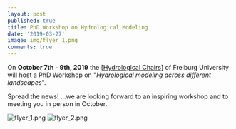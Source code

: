 ```yaml
---
layout: post
published: true
title: PhD Workshop on Hydrological Modeling
date: '2019-03-27'
image: img/flyer_1.png
comments: true
---
```

On **October 7th - 9th, 2019** the [[Hydrological Chairs](http://www.hydro.uni-freiburg.de/strt-en?set_language=en)] of Freiburg University will host a PhD Workshop on "_Hydrological modeling across different landscapes_". 

Spread the news! ...we are looking forward to an inspiring workshop and to meeting you in person in October.

![flyer_1.png]({{site.baseurl}}/img/flyer_1.png)
![flyer_2.png]({{site.baseurl}}/img/flyer_2.png)
